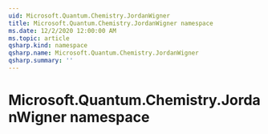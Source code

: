```yaml
---
uid: Microsoft.Quantum.Chemistry.JordanWigner
title: Microsoft.Quantum.Chemistry.JordanWigner namespace
ms.date: 12/2/2020 12:00:00 AM
ms.topic: article
qsharp.kind: namespace
qsharp.name: Microsoft.Quantum.Chemistry.JordanWigner
qsharp.summary: ''
---
```


# Microsoft.Quantum.Chemistry.JordanWigner namespace



